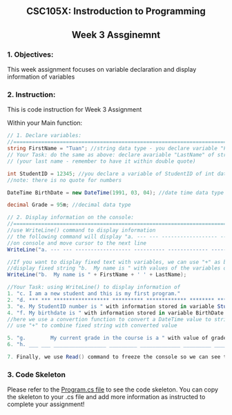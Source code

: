 ## <p align="center"> CSC105X: Instroduction to Programming </p>
## <p align="center"> Week 3 Assginemnt </p>

### 1. Objectives:

This week assignment focuses on variable declaration and display information of variables

### 2. Instruction:

This is code instruction for Week 3 Assignment

Within your Main function:
```c#
// 1. Declare variables:
//========================================================================================================
string FirstName = "Tuan"; //string data type - you declare variable "FirstName" and assign a value "Tuan"
// Your Task: do the same as above: declare avariable "LastName" of string data type and assign a value 
// (your last name - remember to have it within double quote) 

int StudentID = 12345; //you declare a variable of StudentID of int data type and assign a value of "12345"
//note: there is no quote for numbers

DateTime BirthDate = new DateTime(1991, 03, 04); //date time data type 

decimal Grade = 95m; //decimal data type 

// 2. Display information on the console:
//========================================================================================================
//use WriteLine() command to display information
// the following command will display "a. --- --- ------------------ ---------- ------------- -------- ----"
//on console and move cursor to the next line
WriteLine("a. --- --- ------------------ ---------- ------------- -------- ----");

//If you want to display fixed text with variables, we can use "+" as below
//display fixed string "b.  My name is " with values of the variables of FirstName and LastName
WriteLine("b.  My name is " + FirstName + ' ' + LastName);

//Your Task: using WriteLine() to display information of
1. "c. I am a new student and this is my first program."
2. "d. *** *** ****************** ********** ************* ******** ****"
3. "e. My StudentID number is " with information stored in variable StudentID (hint: you should use "+")
4. "f. My birthdate is " with information stored in variable BirthDate of DateTime data type
//here we use a convertion function to convert a DateTime value to string: BirthDate.ToString("MM/dd/yyyy")); 
// use "+" to combine fixed string with converted value 

5. "g.        My current grade in the course is a " with value of grade stored in Grade variable
6. "h. ___ ___ _________________ _________ _____________ _________ ____"

7. Finally, we use Read() command to freeze the console so we can see the output of WriteLine() commands above
```
### 3. Code Skeleton
Please refer to the [Program.cs file](https://github.com/TESTCLASS1/week3-ttran-student/blob/master/Program.cs) to see the code skeleton. You can copy the skeleton to your .cs file and add more information as instructed to complete your assignment!
